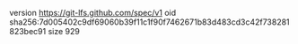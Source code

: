 version https://git-lfs.github.com/spec/v1
oid sha256:7d005402c9df69060b39f11c1f90f7462671b83d483cd3c42f738281823bec91
size 929
